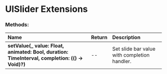 # UISlider Extensions

### Methods:
|Name | Return | Description |
|:--- | :--- | :--- |
|**setValue(_ value: Float, animated: Bool, duration: TimeInterval, completion: (() -> Void)?)**| -- | Set slide bar value with completion handler. |
